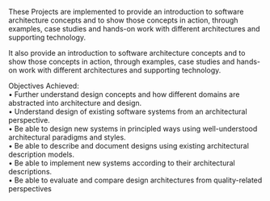 These Projects are implemented to provide an introduction to software architecture concepts and to 
show those concepts in action, through examples, case studies and hands-on work with 
different architectures and supporting technology. <br/>

It also provide an introduction to software architecture concepts and to 
show those concepts in action, through examples, case studies and hands-on work with 
different architectures and supporting technology. <br/>

Objectives Achieved:
<br/>• Further understand design concepts and how different domains are abstracted into 
architecture and design. 
<br/>• Understand design of existing software systems from an architectural perspective. 
<br/>• Be able to design new systems in principled ways using well-understood architectural 
paradigms and styles.
<br/>• Be able to describe and document designs using existing architectural description 
models. 
<br/>• Be able to implement new systems according to their architectural descriptions.
<br/>• Be able to evaluate and compare design architectures from quality-related 
perspectives